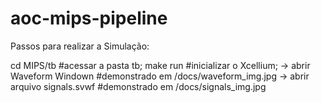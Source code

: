 # aoc-mips-pipeline
Passos para realizar a Simulação:

 cd MIPS/tb                        #acessar a pasta tb;
 make run                          #inicializar o Xcellium;
 -> abrir Waveform Windown         #demonstrado em /docs/waveform_img.jpg
 -> abrir arquivo signals.svwf     #demonstrado em /docs/signals_img.jpg